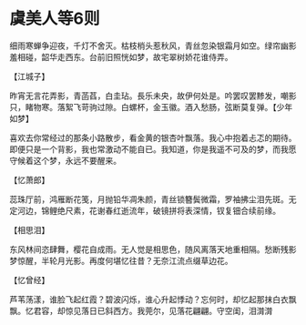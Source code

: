 # 虞美人等6则

细雨寒蝉争迎夜，千灯不舍灭。枯枝梢头惹秋风，青丝忽染银霜月如空。绿帘幽影羞相碰，韶华走西东。台前旧照恍如梦，故宅翠树娇花谁侍弄。 

【江城子】 

昨宵无言花弄影，青菡萏，白圭玷。長乐未央，故伊何处是。吟罢叹罢黪发，嘲影只，睹物寒。落絮飞苛驹过隙。白螺杯，金玉徽。酒入愁肠，弦断莫复弹。【少年如梦】 

喜欢去你常经过的那条小路散步，看金黄的银杏叶飘落。我心中抱着忐忑的期待。即便只是一个背影，我也常激动不能自已。我知道，你是我遥不可及的梦，而我愿守候着这个梦，永远不要醒来。 

【忆萧郎】 

蕊珠厅前，鸿雁断花笺，月抛铅华凋朱颜，青丝锁簪鬓微霜，罗袖拂尘泪先斑。无定河边，锦鲤绝尺素，花谢春红逝流年，破镜拼将表深情，钗复钿合续前缘。 

【相思泪】 

东风林间恣肆舞，樱花自成雨。无人觉是相思色，随风离落天地重相隔。愁断残影梦惊醒，半轮月光影。再度何堪忆往昔？无奈江流点缀草边花。 

【忆曾经】 

芦苇荡漾，谁脸飞起红霞？碧波闪烁，谁心升起悸动？忘何时，却忆起那抹白衣飘飘。忆君容，却惊见落日已斜西方。我莞尔，见落花翩翩。守空闺，泪潸潸